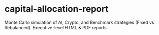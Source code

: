 # capital-allocation-report
Monte Carlo simulation of AI, Crypto, and Benchmark strategies (Fixed vs Rebalanced). Executive-level HTML &amp; PDF reports.
